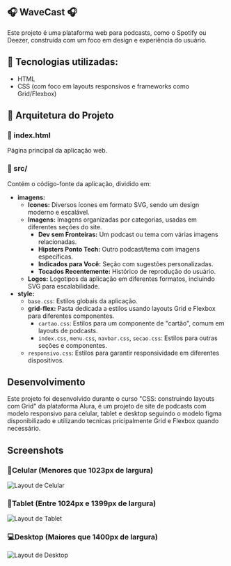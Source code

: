## 🎧 WaveCast 🎧

Este projeto é uma plataforma web para podcasts, como o Spotify ou Deezer, construída com um foco em design e experiência do usuário. 

## 🎨 Tecnologias utilizadas:

- HTML
- CSS (com foco em layouts responsivos e frameworks como Grid/Flexbox)

## 📂 Arquitetura do Projeto

### 📄 index.html

Página principal da aplicação web.

### 📁 src/

Contém o código-fonte da aplicação, dividido em:

- **imagens:**
    - **Icones:** Diversos ícones em formato SVG, sendo um design moderno e escalável. 
    - **Imagens:** Imagens organizadas por categorias, usadas em diferentes seções do site.
        - **Dev sem Fronteiras:** Um podcast ou tema com várias imagens relacionadas.
        - **Hipsters Ponto Tech:** Outro podcast/tema com imagens específicas. 
        - **Indicados para Você:** Seção com sugestões personalizadas.
        - **Tocados Recentemente:** Histórico de reprodução do usuário.
    - **Logos:** Logotipos da aplicação em diferentes formatos, incluindo SVG para escalabilidade.
- **style:**
    - `base.css`: Estilos globais da aplicação.
    - **grid-flex:** Pasta dedicada a estilos usando layouts Grid e Flexbox para diferentes componentes.
        - `cartao.css`: Estilos para um componente de "cartão", comum em layouts de podcasts.
        - `index.css`, `menu.css`, `navbar.css`, `secao.css`: Estilos para outras seções e componentes. 
    - `responsivo.css`: Estilos para garantir responsividade em diferentes dispositivos.

## Desenvolvimento

Este projeto foi desenvolvido durante o curso "CSS: construindo layouts com Grid" da plataforma Alura, é um projeto de site de podcasts com modelo responsivo para celular, tablet e desktop seguindo o modelo figma disponibilizado e utilizando tecnicas pricipalmente Grid e Flexbox quando necessário.

## Screenshots

### 📱Celular (Menores que 1023px de largura)
<img src="https://imgur.com/NnNzdhq.jpg" alt="Layout de Celular">

### 📱Tablet (Entre 1024px e 1399px de largura)
<img src="https://imgur.com/ufaTdHy.jpg" alt="Layout de Tablet">

### 💻Desktop (Maiores que 1400px de largura)
<img src="https://imgur.com/hkQWF6M.jpg" alt="Layout de Desktop">


